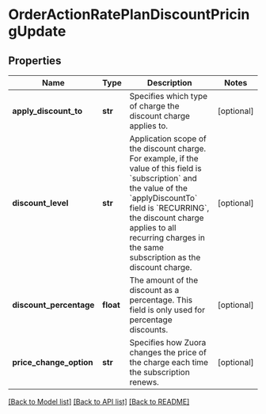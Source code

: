 # OrderActionRatePlanDiscountPricingUpdate

## Properties
Name | Type | Description | Notes
------------ | ------------- | ------------- | -------------
**apply_discount_to** | **str** | Specifies which type of charge the discount charge applies to.  | [optional] 
**discount_level** | **str** | Application scope of the discount charge. For example, if the value of this field is &#x60;subscription&#x60; and the value of the &#x60;applyDiscountTo&#x60; field is &#x60;RECURRING&#x60;, the discount charge applies to all recurring charges in the same subscription as the discount charge.  | [optional] 
**discount_percentage** | **float** | The amount of the discount as a percentage. This field is only used for percentage discounts.  | [optional] 
**price_change_option** | **str** | Specifies how Zuora changes the price of the charge each time the subscription renews.  | [optional] 

[[Back to Model list]](../README.md#documentation-for-models) [[Back to API list]](../README.md#documentation-for-api-endpoints) [[Back to README]](../README.md)


